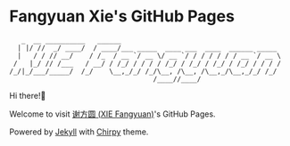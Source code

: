 # Fangyuan Xie's GitHub Pages

```text
   _  __ __________   ______                                        
  | |/ //  _/ ____/  / ____/___ _____  ____ ___  ____  ______ _____ 
  |   / / // __/    / /_  / __ `/ __ \/ __ `/ / / / / / / __ `/ __ \
 /   |_/ // /___   / __/ / /_/ / / / / /_/ / /_/ / /_/ / /_/ / / / /
/_/|_/___/_____/  /_/    \__,_/_/ /_/\__, /\__, /\__,_/\__,_/_/ /_/ 
                                    /____//____/
```

Hi there!👋

Welcome to visit [谢方圆 (XIE Fangyuan)](https://XIE-Fangyuan.github.io)'s GitHub Pages.

Powered by [Jekyll](https://jekyllrb.com/) with [Chirpy](https://github.com/cotes2020/jekyll-theme-chirpy) theme.
